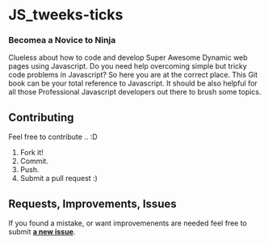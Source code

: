 # JS_tweeks-ticks

### Becomea a Novice to Ninja
Clueless about how to code and develop Super Awesome Dynamic web pages using Javascript.  Do you need help overcoming simple but tricky code problems in Javascript?
So here you are at the correct place. This Git book can be your total reference to Javascript. It should be also helpful for all those Professional Javascript developers out there to brush some topics.

## Contributing
Feel free to contribute .. :D

1. Fork it!
2. Commit.
3. Push.
5. Submit a pull request :)

## Requests, Improvements, Issues

If you found a mistake, or want improvemenents are needed feel free to submit [**a new issue**](https://github.com/opensrc-org/JS_tweeks-ticks/issues).


